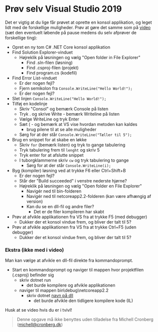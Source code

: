 ﻿# Prøv selv Visual Studio 2019

Det er vigtig at du lige får prøvet at oprette en konsol applikation, og leget 
lidt med de forskellige muligheder. Prøv at gøre det samme 
som på [video](http://cdn.cronberg.dk/kurser/cs/0819_VS2019_Console.mp4) 
(sæt den eventuelt løbende på pause medens du selv afprøver de forskellige ting):

- Opret en ny tom C# .NET Core konsol applikation
- Find Solution Explorer-vinduet
  - Højreklik på løsningen og vælg "Open folder in File Explorer"
    - Find .sln-filen (løsning)
    - Find .csproj-filen (projekt)
    - Find program.cs (kodefil)
- Find Error List-vinduet
  - Er der nogen fejl?
  - Fjern semikolon fra `Console.WriteLine("Hello World!");`
  - Er der nogen fejl?
- Slet linjen `Console.WriteLine("Hello World!");`
- Tilføj en kodelinje
  - Skriv "Consol" og bemærk Console på listen
  - Tryk . og skrive Write - bemærk Writeline på listen
  - Vælge WriteLine og tryk Enter
  - Sæt ( - og bemærk at VS vise hvordan metoden kan kaldes
    - brug pilene til at se alle muligheder
  - Sørg for at der står `Console.WriteLine("Tæller til 5");`
- Brug en snippet for at skabe en løkke
  - Skriv `for` (bemærk listen) og tryk to gange tabulering
  - Tryk tabulering frem til `lenght` og skriv 5
  - Tryk enter for at afslutte snippet
  - I tuborgklammerne skriv `cw` og tryk tabulering to gange
    - Sørg for at der står `Console.WriteLine(i);`
- Byg (kompiler) løsning ved at trykke F6 eller Ctrl+Shift+B
  - Er der nogen fejl?
  - Står der "Build succeeded" i venstre nederste hjørne?
  - Højreklik på løsningen og vælg "Open folder en File Explorer"
    - Navigér ned til bin-folderen
    - Navigér ned til netcoreapp2.2-folderen (kan være afhængig af version)
    - Kan du se en dll-fil og andre filer?
      - Det er de filer kompileren har skabt
- Prøv at afvikle applikationen fra VS fra at trykke F5 (med debugger)
  - Dukker der et konsol vindue frem, og bliver der talt til 5?
- Prøv at afvikle applikationen fra VS fra at trykke Ctrl+F5 (uden debugger)
  - Dukker der et konsol vindue frem, og bliver der talt til 5?

### Ekstra (ikke med i video)

Man kan vælge at afvikle en dll-fil direkte fra kommandoprompt.

- Start en kommandoprompt og naviger til mappen hvor projektfilen (.csproj) befinder sig
  - skriv dotnet run
    - det burde kompilere og afvikle applikationen
  - naviger til mappen bin\debug\netcoreapp2.2
    - skriv dotnet [navn på dll](eksempelvis "dotnet demo.dll")
      - det burde afvikle den tidligere kompilere kode (IL)


Husk at se video hvis du er i tvivl!

<!-- footerstart -->
> Denne opgave må ikke benyttes uden tilladelse fra Michell Cronberg (michell@cronberg.dk)
<!-- footerslut -->
